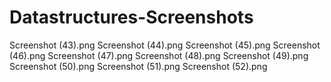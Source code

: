 # Datastructures-Screenshots
Screenshot (43).png
Screenshot (44).png
Screenshot (45).png
Screenshot (46).png
Screenshot (47).png
Screenshot (48).png
Screenshot (49).png
Screenshot (50).png
Screenshot (51).png
Screenshot (52).png
